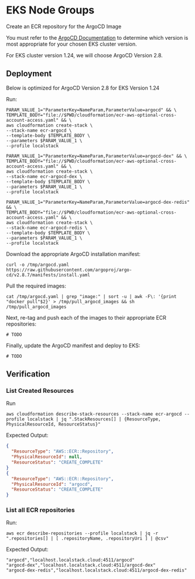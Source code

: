 # EKS Node Groups

Create an ECR repository for the ArgoCD Image

You must refer to the [ArgoCD Documentation](https://argo-cd.readthedocs.io/en/stable/operator-manual/installation/#tested-versions) to determine which version is most appropriate for your chosen EKS cluster version.

For EKS cluster version 1.24, we will choose ArgoCD Version 2.8.

## Deployment

Below is optimized for ArgoCD Version 2.8 for EKS Version 1.24

Run:

```shell
PARAM_VALUE_1="ParameterKey=NameParam,ParameterValue=argocd" && \
TEMPLATE_BODY="file://$PWD/cloudformation/ecr-aws-optional-cross-account-access.yaml" && \
aws cloudformation create-stack \
--stack-name ecr-argocd \
--template-body $TEMPLATE_BODY \
--parameters $PARAM_VALUE_1 \
--profile localstack

PARAM_VALUE_1="ParameterKey=NameParam,ParameterValue=argocd-dex" && \
TEMPLATE_BODY="file://$PWD/cloudformation/ecr-aws-optional-cross-account-access.yaml" && \
aws cloudformation create-stack \
--stack-name ecr-argocd-dex \
--template-body $TEMPLATE_BODY \
--parameters $PARAM_VALUE_1 \
--profile localstack

PARAM_VALUE_1="ParameterKey=NameParam,ParameterValue=argocd-dex-redis" && \
TEMPLATE_BODY="file://$PWD/cloudformation/ecr-aws-optional-cross-account-access.yaml" && \
aws cloudformation create-stack \
--stack-name ecr-argocd-redis \
--template-body $TEMPLATE_BODY \
--parameters $PARAM_VALUE_1 \
--profile localstack
```

Download the appropriate ArgoCD installation manifest:

```shell
curl -o /tmp/argocd.yaml https://raw.githubusercontent.com/argoproj/argo-cd/v2.8.7/manifests/install.yaml
```

Pull the required images:

```shell
cat /tmp/argocd.yaml | grep "image:" | sort -u | awk -F\: '{print "docker pull"$2}' > /tmp/pull_argocd_images && sh /tmp/pull_argocd_images
```

Next, re-tag and push each of the images to their appropriate ECR repositories:

```shell
# TODO
```

Finally, update the ArgoCD manifest and deploy to EKS:

```shell
# TODO
```


## Verification

### List Created Resources

Run

```shell
aws cloudformation describe-stack-resources --stack-name ecr-argocd --profile localstack | jq ".StackResources[] | {ResourceType, PhysicalResourceId, ResourceStatus}"
```

Expected Output:

```json
{
  "ResourceType": "AWS::ECR::Repository",
  "PhysicalResourceId": null,
  "ResourceStatus": "CREATE_COMPLETE"
}
{
  "ResourceType": "AWS::ECR::Repository",
  "PhysicalResourceId": "argocd",
  "ResourceStatus": "CREATE_COMPLETE"
}
```

### List all ECR repositories

Run:

```shell
aws ecr describe-repositories --profile localstack | jq -r ".repositories[] | [ .repositoryName, .repositoryUri ] | @csv"
```

Expected Output:

```text
"argocd","localhost.localstack.cloud:4511/argocd"
"argocd-dex","localhost.localstack.cloud:4511/argocd-dex"
"argocd-dex-redis","localhost.localstack.cloud:4511/argocd-dex-redis"
```

